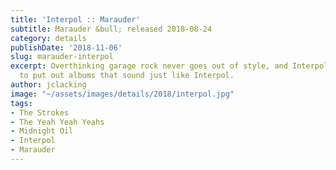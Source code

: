 ```yaml
---
title: 'Interpol :: Marauder'
subtitle: Marauder &bull; released 2018-08-24
category: details
publishDate: '2018-11-06'
slug: marauder-interpol
excerpt: Overthinking garage rock never goes out of style, and Interpol continues
  to put out albums that sound just like Interpol.
author: jclacking
image: "~/assets/images/details/2018/interpol.jpg"
tags:
- The Strokes
- The Yeah Yeah Yeahs
- Midnight Oil
- Interpol
- Marauder
---
```


